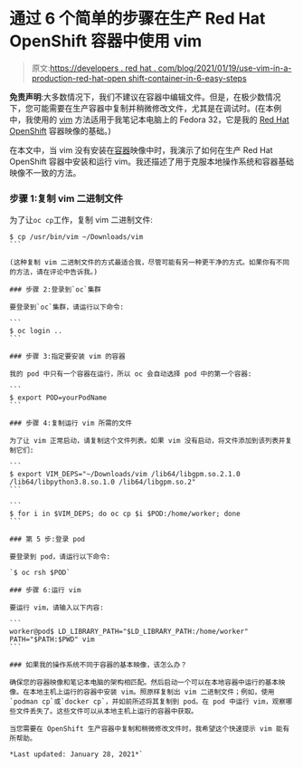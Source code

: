 # 通过 6 个简单的步骤在生产 Red Hat OpenShift 容器中使用 vim

> 原文:[https://developers . red hat . com/blog/2021/01/19/use-vim-in-a-production-red-hat-open shift-container-in-6-easy-steps](https://developers.redhat.com/blog/2021/01/19/use-vim-in-a-production-red-hat-openshift-container-in-6-easy-steps)

**免责声明**:大多数情况下，我们不建议在容器中编辑文件。但是，在极少数情况下，您可能需要在生产容器中复制并稍微修改文件，尤其是在调试时。(在本例中，我使用的 [vim](https://fedoraproject.org/wiki/Vim) 方法适用于我笔记本电脑上的 Fedora 32，它是我的 [Red Hat OpenShift](http://developers.redhat.com/openshift) 容器映像的基础。)

在本文中，当 vim 没有安装在[容器](https://developers.redhat.com/topics/containers/)映像中时，我演示了如何在生产 Red Hat OpenShift 容器中安装和运行 vim。我还描述了用于克服本地操作系统和容器基础映像不一致的方法。

### 步骤 1:复制 vim 二进制文件

为了让`oc cp`工作，复制 vim 二进制文件:

 ````
$ cp /usr/bin/vim ~/Downloads/vim
```

(这种复制 vim 二进制文件的方式最适合我，尽管可能有另一种更干净的方式。如果你有不同的方法，请在评论中告诉我。)

### 步骤 2:登录到`oc`集群

要登录到`oc`集群，请运行以下命令:

```
$ oc login ..
```

### 步骤 3:指定要安装 vim 的容器

我的 pod 中只有一个容器在运行，所以 oc 会自动选择 pod 中的第一个容器:

```
$ export POD=yourPodName
```

### 步骤 4:复制运行 vim 所需的文件

为了让 vim 正常启动，请复制这个文件列表。如果 vim 没有启动，将文件添加到该列表并复制它们:

```
$ export VIM_DEPS="~/Downloads/vim /lib64/libgpm.so.2.1.0 /lib64/libpython3.8.so.1.0 /lib64/libgpm.so.2"
```

```
$ for i in $VIM_DEPS; do oc cp $i $POD:/home/worker; done
```

### 第 5 步:登录 pod

要登录到 pod，请运行以下命令:

`$ oc rsh $POD`

### 步骤 6:运行 vim

要运行 vim，请输入以下内容:

```
worker@pod$ LD_LIBRARY_PATH="$LD_LIBRARY_PATH:/home/worker" PATH="$PATH:$PWD" vim
```

### 如果我的操作系统不同于容器的基本映像，该怎么办？

确保您的容器映像和笔记本电脑的架构相匹配。然后启动一个可以在本地容器中运行的基本映像。在本地主机上运行的容器中安装 vim。照原样复制出 vim 二进制文件；例如，使用`podman cp`或`docker cp`，并如前所述将其复制到 pod。在 pod 中运行 vim，观察哪些文件丢失了。这些文件可以从本地主机上运行的容器中获取。

当您需要在 OpenShift 生产容器中复制和稍微修改文件时，我希望这个快速提示 vim 能有所帮助。

*Last updated: January 28, 2021*`